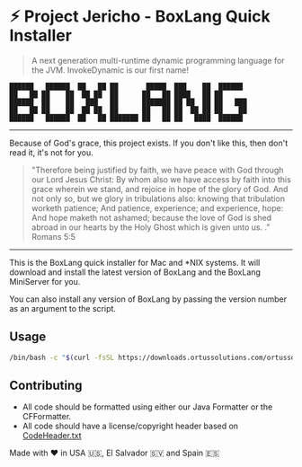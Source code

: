 # ⚡︎ Project Jericho - BoxLang Quick Installer

> A next generation multi-runtime dynamic programming language for the JVM. InvokeDynamic is our first name!

```
██████   ██████  ██   ██ ██       █████  ███    ██  ██████
██   ██ ██    ██  ██ ██  ██      ██   ██ ████   ██ ██
██████  ██    ██   ███   ██      ███████ ██ ██  ██ ██   ███
██   ██ ██    ██  ██ ██  ██      ██   ██ ██  ██ ██ ██    ██
██████   ██████  ██   ██ ███████ ██   ██ ██   ████  ██████
```

----

Because of God's grace, this project exists. If you don't like this, then don't read it, it's not for you.

>"Therefore being justified by faith, we have peace with God through our Lord Jesus Christ:
By whom also we have access by faith into this grace wherein we stand, and rejoice in hope of the glory of God.
And not only so, but we glory in tribulations also: knowing that tribulation worketh patience;
And patience, experience; and experience, hope:
And hope maketh not ashamed; because the love of God is shed abroad in our hearts by the
Holy Ghost which is given unto us. ." Romans 5:5

----

This is the BoxLang quick installer for Mac and *NIX systems. It will download and install the latest version of BoxLang and the
BoxLang MiniServer for you.

You can also install any version of BoxLang by passing the version number as an argument to the script.

## Usage

```bash
/bin/bash -c "$(curl -fsSL https://downloads.ortussolutions.com/ortussolutions/boxlang/install-boxlang.sh)"
```

## Contributing

- All code should be formatted using either our Java Formatter or the CFFormatter.
- All code should have a license/copyright header based on [CodeHeader.txt](workbench/CodeHeader.txt)

Made with ♥️ in USA 🇺🇸, El Salvador 🇸🇻 and Spain 🇪🇸
